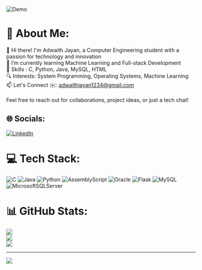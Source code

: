 ![Demo](https://raw.githubusercontent.com/Adwaith-Jayan/Adwaith-Jayan/main/assets/demo.gif)

# 💫 About Me:
👋 Hi there! I'm Adwaith Jayan, a Computer Engineering student with a passion for technology and innovation<br>🌱 I’m currently learning Machine Learning and Full-stack Development<br>🔧 Skills : C, Python, Java, MySQL, HTML<br>🔍 Interests: System Programming, Operating Systems, Machine Learning<br>📫 Let's Connect ✉️: adwaithjayan1234@gmail.com<br><br>Feel free to reach out for collaborations, project ideas, or just a tech chat!


## 🌐 Socials:
[![LinkedIn](https://img.shields.io/badge/LinkedIn-%230077B5.svg?logo=linkedin&logoColor=white)](https://linkedin.com/in/adwaithjayan) 

# 💻 Tech Stack:
![C](https://img.shields.io/badge/c-%2300599C.svg?style=for-the-badge&logo=c&logoColor=white) ![Java](https://img.shields.io/badge/java-%23ED8B00.svg?style=for-the-badge&logo=openjdk&logoColor=white) ![Python](https://img.shields.io/badge/python-3670A0?style=for-the-badge&logo=python&logoColor=ffdd54) ![AssemblyScript](https://img.shields.io/badge/assembly%20script-%23000000.svg?style=for-the-badge&logo=assemblyscript&logoColor=white) ![Oracle](https://img.shields.io/badge/Oracle-F80000?style=for-the-badge&logo=oracle&logoColor=white) ![Flask](https://img.shields.io/badge/flask-%23000.svg?style=for-the-badge&logo=flask&logoColor=white) ![MySQL](https://img.shields.io/badge/mysql-4479A1.svg?style=for-the-badge&logo=mysql&logoColor=white) ![MicrosoftSQLServer](https://img.shields.io/badge/Microsoft%20SQL%20Server-CC2927?style=for-the-badge&logo=microsoft%20sql%20server&logoColor=white)
# 📊 GitHub Stats:
![](https://github-readme-stats.vercel.app/api?username=Adwaith-Jayan&theme=github_dark&hide_border=false&include_all_commits=true&count_private=false)<br/>
![](https://github-readme-streak-stats.herokuapp.com/?user=Adwaith-Jayan&theme=github_dark&hide_border=false)<br/>
![](https://github-readme-stats.vercel.app/api/top-langs/?username=Adwaith-Jayan&theme=github_dark&hide_border=false&include_all_commits=true&count_private=false&layout=compact)

---
[![](https://visitcount.itsvg.in/api?id=Adwaith-Jayan&icon=0&color=0)](https://visitcount.itsvg.in)

<!-- Proudly created with GPRM ( https://gprm.itsvg.in ) -->
